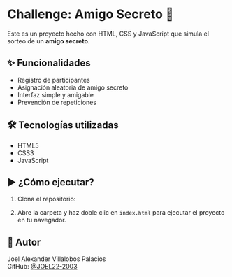 # Challenge: Amigo Secreto 🎁

Este es un proyecto hecho con HTML, CSS y JavaScript que simula el sorteo de un **amigo secreto**.

## ✨ Funcionalidades

- Registro de participantes
- Asignación aleatoria de amigo secreto
- Interfaz simple y amigable
- Prevención de repeticiones

## 🛠️ Tecnologías utilizadas

- HTML5
- CSS3
- JavaScript

## ▶️ ¿Cómo ejecutar?

1. Clona el repositorio:

2. Abre la carpeta y haz doble clic en `index.html` para ejecutar el proyecto en tu navegador.

## 🙋 Autor

Joel Alexander Villalobos Palacios  
GitHub: [@JOEL22-2003](https://github.com/JOEL22-2003)